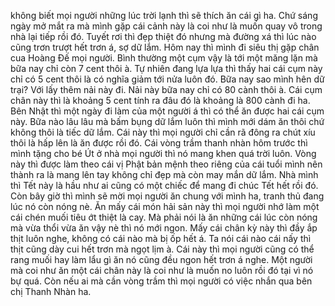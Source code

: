 không biết mọi người những lúc trời lạnh thì sẽ thích ăn cái gì ha. Chứ sáng ngày mở mắt ra mà mình gặp cái cảnh này là coi như là muốn quay vô trong nhà lại tiếp rồi đó. Tuyết rơi thì đẹp thiệt đó nhưng mà đường xá thì lúc nào cũng trơn trượt hết trơn á, sợ dữ lắm. Hôm nay thì mình đi siêu thị gặp chân cua Hoàng Đế mọi người. Bình thường một cụm vậy là tới một măng lặn mà bữa nay chỉ còn 7 cent thôi à. Tự nhiên đang lựa lựa thì thấy hai cái cụm này chỉ có 5 cent thôi là có nghĩa giảm tới nửa luôn đó. Bữa nay sao mình hên dữ trại? Với lấy thêm nải này đi. Nải này bữa nay chỉ có 80 cành thôi à. Cái cụm chân này thì là khoảng 5 cent tính ra đâu đó là khoảng là 800 cành đi ha. Bên Nhật thì một ngày đi làm của một người á thì có thể ăn được hai cái cụm này. Bữa nào lâu lâu mà bấm bụng dữ lắm luôn thì mình mới dám ăn thôi chứ không thôi là tiếc dữ lắm. Cái này thì mọi người chỉ cần rã đông ra chút xíu thôi là hấp lên là ăn được rồi đó. Cái vòng trầm thanh nhàn hôm trước thì mình tặng cho bé Út ở nhà mọi người thì nó mang khen quá trời luôn. Vòng này thì được làm theo cái vị Phật bản mệnh theo riêng của cái tuổi mình nên thành ra là mang lên tay không chỉ đẹp mà còn may mắn dữ lắm. Nhà mình thì Tết này là hầu như ai cũng có một chiếc để mang đi chúc Tết hết rồi đó. Còn bây giờ thì mình sẽ mời mọi người ăn chung với mình ha, tranh thủ đang lúc nó còn nóng nè. Ăn mấy cái món hải sản này thì mọi người nhớ làm một cái chén muối tiêu ớt thiệt là cay. Mà phải nói là ăn những cái lúc còn nóng mà vừa thổi vừa ăn vậy nè thì nó mới ngon. Mấy cái chân kỳ này thì đầy ắp thịt luôn nghe, không có cái nào mà bị ốp hết á. Ta nói cái nào cái nấy thì thịt cũng dày cui hết trơn mà ngọt lịm à. Cái này thì mọi người cũng có thể rang muối hay làm lẩu gì ăn nó cũng đều ngon hết trơn á nghe. Một người mà coi như ăn một cái chân này là coi như là muốn no luôn rồi đó tại vì nó bự quá. Còn nếu ai mà cần vòng trầm thì mọi người có việc nhắn qua bên chị Thanh Nhàn ha.